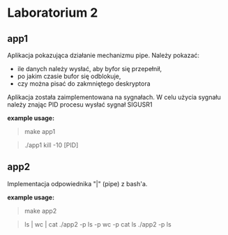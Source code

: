Laboratorium 2
=========


app1
----
Aplikacja pokazująca działanie mechanizmu pipe.
Należy pokazać:
- ile danych należy wysłać, aby byfor się przepełnił,
- po jakim czasie bufor się odblokuje,
- czy można pisać do zakmniętego deskryptora

Aplikacja została zaimplementowana na sygnałach.
W celu użycia sygnału należy znając PID procesu wysłać sygnał SIGUSR1

**example usage:**
> make app1

> ./app1
> kill -10 [PID]

app2
----
Implementacja odpowiednika "|" (pipe) z bash'a.
    
**example usage:**
> make app2

> ls | wc | cat
> ./app2 -p ls -p wc -p cat
> ls
> ./app2 -p ls